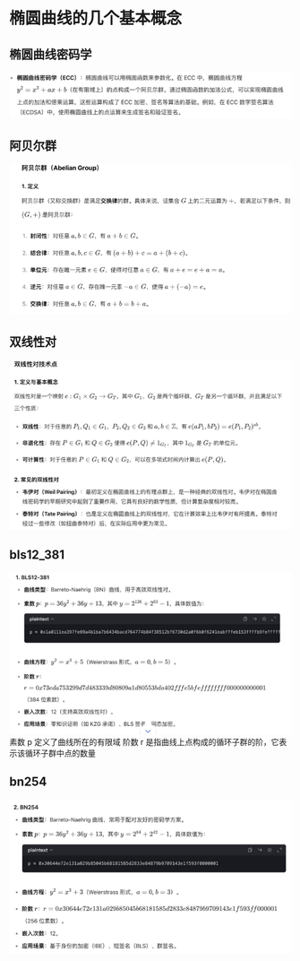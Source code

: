 # 椭圆曲线的几个基本概念
## 椭圆曲线密码学
![alt text](../images/image-7.png)

## 阿贝尔群
![alt text](../images/image-8.png)

## 双线性对
![alt text](../images/image-9.png)


## bls12_381
![alt text](../images/image-10.png)
素数 p 定义了曲线所在的有限域
阶数 r 是指曲线上点构成的循环子群的阶，它表示该循环子群中点的数量

## bn254
![alt text](../images/image-11.png)